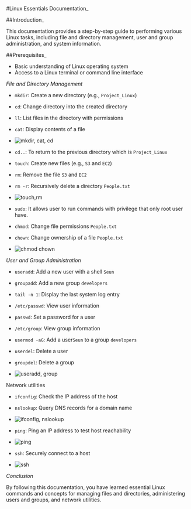 #Linux Essentials Documentation_

##Introduction_

This documentation provides a step-by-step guide to performing various Linux tasks, including file and directory management, user and group administration, and system information.

##Prerequisites_

- Basic understanding of Linux operating system
- Access to a Linux terminal or command line interface

_File and Directory Management_

- `mkdir`: Create a new directory (e.g., `Project_Linux`)
- `cd`: Change directory into the created directory
- `ll`: List files in the directory with permissions
- `cat`: Display contents of a file

- ![mkdir, cat, cd](https://github.com/user-attachments/assets/b829779c-83c0-4d15-b718-d5289440cc98)
- `cd..`: To return to the previous directory which is `Project_Linux`
- `touch`: Create new files (e.g., `S3` and `EC2`)
- `rm`: Remove the file `S3` and `EC2`
- `rm -r`: Recursively delete a directory `People.txt`

- ![touch,rm](https://github.com/user-attachments/assets/d5df6a46-523d-4291-acb3-d3737ef522db)

- `sudo`: It allows user to run commands with privilege that only root user have.
- `chmod`: Change file permissions `People.txt`
- `chown`: Change ownership of a file `People.txt`

- ![chmod  chown](https://github.com/user-attachments/assets/cd798cdc-8d88-40ec-92b2-55d7264bc705)

  

_User and Group Administration_

- `useradd`: Add a new user with a shell `Seun`
- `groupadd`: Add a new group `developers`
- `tail -n 1`: Display the last system log entry
- `/etc/passwd`: View user information
- `passwd`: Set a password for a user
- `/etc/group`: View group information
- `usermod -aG`: Add a user`Seun` to a group `developers`
- `userdel`: Delete a user
- `groupdel`: Delete a group

- ![useradd, group](https://github.com/user-attachments/assets/097fd9f8-1cb0-4809-a876-224864e3ec50)

Network utilities 

- `ifconfig`: Check the IP address of the host
- `nslookup`: Query DNS records for a domain name

- ![ifconfig, nslookup](https://github.com/user-attachments/assets/e396d664-5db1-4ac7-9630-e15e7ef5ae33)

- `ping`: Ping an IP address to test host reachability

- ![ping](https://github.com/user-attachments/assets/51f5aa1a-fb62-48e5-a4e8-8fc282e6f2e3)

- `ssh`: Securely connect to a host

- ![ssh](https://github.com/user-attachments/assets/fe3654f9-3324-47ea-893b-af72a2eed1b5)


_Conclusion_

By following this documentation, you have learned essential Linux commands and concepts for managing files and directories, administering users and groups, and network utilities.
